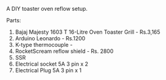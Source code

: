 A DIY toaster oven reflow setup.

Parts:

1. Bajaj Majesty 1603 T 16-Litre Oven Toaster Grill - Rs.3,165
2. Arduino Leonardo - Rs.1200
3. K-type thermocouple - 
4. RocketScream reflow shield - Rs. 2800
5. SSR
6. Electrical socket 5A 3 pin x 2
7. Electrical Plug 5A 3 pin x 1

 